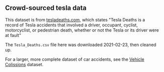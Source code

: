 ## Crowd-sourced tesla data

This dataset is from [tesladeaths.com](https://www.tesladeaths.com/), which states "Tesla Deaths is a record of Tesla accidents that involved a driver, occupant, cyclist, motorcyclist, or pedestrian death, whether or not the Tesla or its driver were at fault"

The `Tesla_Deaths.csv` file here was downloaded 2021-02-23, then cleaned up.

For a larger, more complete dataset of car accidents, see the [Vehicle Colissions](/datasets/vehicle_collisions) dataset.
